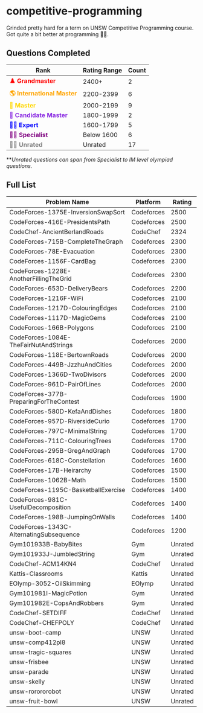 # competitive-programming
Grinded pretty hard for a term on UNSW Competitive Programming course. Got quite a bit better at programming 🚀🚀.

## Questions Completed
| **Rank**               | **Rating Range** | **Count** |
|------------------------|-----------------|-----------|
| <span style="color:red;">**♟️ Grandmaster**</span>       | 2400+           | 2 |
| <span style="color:orange;">**🌎 International Master**</span> | 2200-2399       | 6 |
| <span style="color:gold;">**👑 Master**</span>           | 2000-2199       | 9 |
| <span style="color:blueviolet;">**🤴 Candidate Master**</span> | 1800-1999       | 2 |
| <span style="color:blue;">**🧑‍🔬 Expert**</span>           | 1600-1799       | 5 |
| <span style="color:purple;">**🧑‍🏫 Specialist**</span>       | Below 1600      | 6 |
| <span style="color:gray;">**👩‍🦲 Unrated**</span>       | Unrated      | 17 |

**_Unrated questions can span from Specialist to IM level olympiad questions._
## Full List
| **Problem Name**                                | **Platform**  | **Rating**  |
|------------------------------------------------|--------------|------------|
| CodeForces-1375E-InversionSwapSort            | Codeforces   | 2500       |
| CodeForces-416E-PresidentsPath                | Codeforces   | 2500       |
| CodeChef-AncientBerlandRoads                  | CodeChef     | 2324       |
| CodeForces-715B-CompleteTheGraph              | Codeforces   | 2300       |
| CodeForces-78E-Evacuation                     | Codeforces   | 2300       |
| CodeForces-1156F-CardBag                      | Codeforces   | 2300       |
| CodeForces-1228E-AnotherFillingTheGrid        | Codeforces   | 2300       |
| CodeForces-653D-DeliveryBears                 | Codeforces   | 2200       |
| CodeForces-1216F-WiFi                         | Codeforces   | 2100       |
| CodeForces-1217D-ColouringEdges               | Codeforces   | 2100       |
| CodeForces-1117D-MagicGems                    | Codeforces   | 2100       |
| CodeForces-166B-Polygons                      | Codeforces   | 2100       |
| CodeForces-1084E-TheFairNutAndStrings         | Codeforces   | 2000       |
| CodeForces-118E-BertownRoads                  | Codeforces   | 2000       |
| CodeForces-449B-JzzhuAndCities                | Codeforces   | 2000       |
| CodeForces-1366D-TwoDivisors                  | Codeforces   | 2000       |
| CodeForces-961D-PairOfLines                   | Codeforces   | 2000       |
| CodeForces-377B-PreparingForTheContest        | Codeforces   | 1900       |
| CodeForces-580D-KefaAndDishes                 | Codeforces   | 1800       |
| CodeForces-957D-RiversideCurio                | Codeforces   | 1700       |
| CodeForces-797C-MinimalString                 | Codeforces   | 1700       |
| CodeForces-711C-ColouringTrees                | Codeforces   | 1700       |
| CodeForces-295B-GregAndGraph                  | Codeforces   | 1700       |
| CodeForces-618C-Constellation                 | Codeforces   | 1600       |
| CodeForces-17B-Heirarchy                      | Codeforces   | 1500       |
| CodeForces-1062B-Math                         | Codeforces   | 1500       |
| CodeForces-1195C-BasketballExercise           | Codeforces   | 1400       |
| CodeForces-981C-UsefulDecomposition           | Codeforces   | 1400       |
| CodeForces-198B-JumpingOnWalls                | Codeforces   | 1400       |
| CodeForces-1343C-AlternatingSubsequence       | Codeforces   | 1200       |
| Gym101933B-BabyBites                          | Gym          | Unrated    |
| Gym101933J-JumbledString                      | Gym          | Unrated    |
| CodeChef-ACM14KN4                             | CodeChef     | Unrated    |
| Kattis-Classrooms                             | Kattis       | Unrated    |
| EOlymp-3052-OilSkimming                       | EOlymp       | Unrated    |
| Gym101981I-MagicPotion                        | Gym          | Unrated    |
| Gym101982E-CopsAndRobbers                     | Gym          | Unrated    |
| CodeChef-SETDIFF                              | CodeChef     | Unrated    |
| CodeChef-CHEFPOLY                             | CodeChef     | Unrated    |
| unsw-boot-camp                                | UNSW         | Unrated    |
| unsw-comp412pl8                               | UNSW         | Unrated    |
| unsw-tragic-squares                           | UNSW         | Unrated    |
| unsw-frisbee                                  | UNSW         | Unrated    |
| unsw-parade                                   | UNSW         | Unrated    |
| unsw-skelly                                   | UNSW         | Unrated    |
| unsw-rorororobot                              | UNSW         | Unrated    |
| unsw-fruit-bowl                               | UNSW         | Unrated    |
